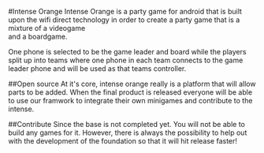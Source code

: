 #Intense Orange
Intense Orange is a party game for android that is built upon the wifi direct
technology in order to create a party game that is a mixture of a videogame   
and a boardgame. 

One phone is selected to be the game leader and board while the players split up
into teams where one phone in each team connects to the game leader phone and
will be used as that teams controller.

##Open source
At it's core, intense orange really is a platform that will allow parts to be
added. When the final product is released everyone will be able to use our
framwork to integrate their own minigames and contribute to the intense.

##Contribute
Since the base is not completed yet. You will not be able to build any games for
it. However, there is always the possibility to help out with the development of
the foundation so that it will hit release faster!


 

